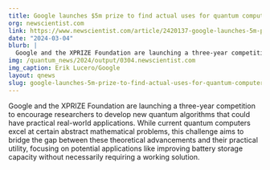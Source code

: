 ```yaml
---
title: Google launches $5m prize to find actual uses for quantum computers
org: newscientist.com
link: https://www.newscientist.com/article/2420137-google-launches-5m-prize-to-find-actual-uses-for-quantum-computers/
date: "2024-03-04"
blurb: |
  Google and the XPRIZE Foundation are launching a three-year competition to encourage researchers to develop new quantum algorithms that could have practical real-world applications. While current quantum computers excel at certain abstract mathematical problems, this challenge aims to bridge the gap between these theoretical advancements and their practical utility, focusing on potential applications like improving battery storage capacity without necessarily requiring a working solution.
img: /quantum_news/2024/output/0304.newscientist.com
img_caption: Erik Lucero/Google
layout: qnews
slug: google-launches-5m-prize-to-find-actual-uses-for-quantum-computers
---
```


Google and the XPRIZE Foundation are launching a three-year competition to encourage researchers to develop new quantum algorithms that could have practical real-world applications. While current quantum computers excel at certain abstract mathematical problems, this challenge aims to bridge the gap between these theoretical advancements and their practical utility, focusing on potential applications like improving battery storage capacity without necessarily requiring a working solution.
